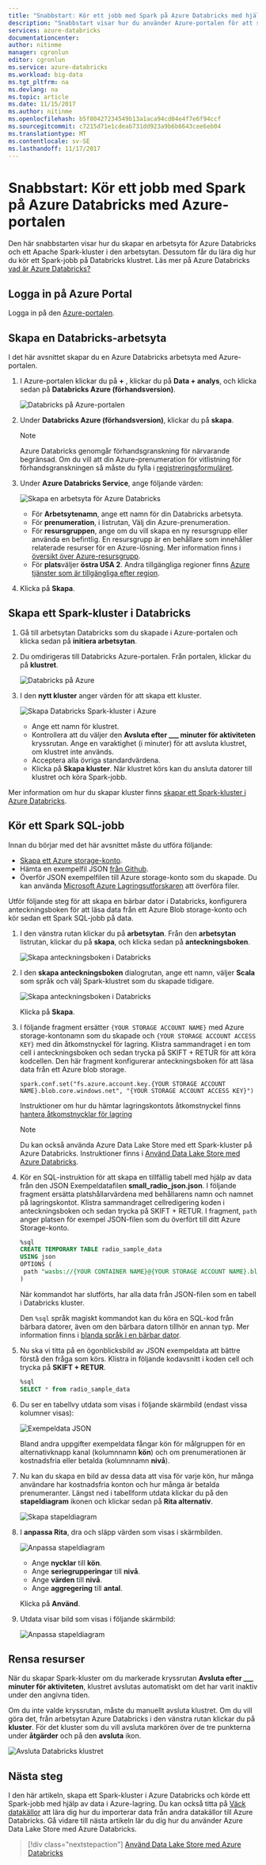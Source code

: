```yaml
---
title: "Snabbstart: Kör ett jobb med Spark på Azure Databricks med hjälp av Azure portal | Microsoft Docs"
description: "Snabbstart visar hur du använder Azure-portalen för att skapa en arbetsyta för Azure Databricks, ett Apache Spark-kluster och köra ett Spark-jobb."
services: azure-databricks
documentationcenter: 
author: nitinme
manager: cgronlun
editor: cgronlun
ms.service: azure-databricks
ms.workload: big-data
ms.tgt_pltfrm: na
ms.devlang: na
ms.topic: article
ms.date: 11/15/2017
ms.author: nitinme
ms.openlocfilehash: b5f80427234549b13a1aca94cd04e4f7e6f94ccf
ms.sourcegitcommit: c7215d71e1cdeab731dd923a9b6b6643cee6eb04
ms.translationtype: MT
ms.contentlocale: sv-SE
ms.lasthandoff: 11/17/2017
---
```

# <a name="quickstart-run-a-spark-job-on-azure-databricks-using-the-azure-portal"></a>Snabbstart: Kör ett jobb med Spark på Azure Databricks med Azure-portalen

Den här snabbstarten visar hur du skapar en arbetsyta för Azure Databricks och ett Apache Spark-kluster i den arbetsytan. Dessutom får du lära dig hur du kör ett Spark-jobb på Databricks klustret. Läs mer på Azure Databricks [vad är Azure Databricks?](what-is-azure-databricks.md)

## <a name="log-in-to-the-azure-portal"></a>Logga in på Azure Portal

Logga in på den [Azure-portalen](https://portal.azure.com).

## <a name="create-a-databricks-workspace"></a>Skapa en Databricks-arbetsyta

I det här avsnittet skapar du en Azure Databricks arbetsyta med Azure-portalen. 

1. I Azure-portalen klickar du på  **+** , klickar du på **Data + analys**, och klicka sedan på **Databricks Azure (förhandsversion)**. 

    ![Databricks på Azure-portalen](./media/quickstart-create-databricks-workspace-portal/azure-databricks-on-portal.png "Databricks på Azure-portalen")

2. Under **Databricks Azure (förhandsversion)**, klickar du på **skapa**.

    > [!NOTE]
    > Azure Databricks genomgår förhandsgranskning för närvarande begränsad. Om du vill att din Azure-prenumeration för vitlistning för förhandsgranskningen så måste du fylla i [registreringsformuläret](https://databricks.azurewebsites.net/).

2. Under **Azure Databricks Service**, ange följande värden:

    ![Skapa en arbetsyta för Azure Databricks](./media/quickstart-create-databricks-workspace-portal/create-databricks-workspace.png "skapa en arbetsyta för Azure Databricks")

    * För **Arbetsytenamn**, ange ett namn för din Databricks arbetsyta.
    * För **prenumeration**, i listrutan, Välj din Azure-prenumeration.
    * För **resursgruppen**, ange om du vill skapa en ny resursgrupp eller använda en befintlig. En resursgrupp är en behållare som innehåller relaterade resurser för en Azure-lösning. Mer information finns i [översikt över Azure-resursgrupp](../azure-resource-manager/resource-group-overview.md).
    * För **plats**väljer **östra USA 2**. Andra tillgängliga regioner finns [Azure tjänster som är tillgängliga efter region](https://azure.microsoft.com/regions/services/).

3. Klicka på **Skapa**.

## <a name="create-a-spark-cluster-in-databricks"></a>Skapa ett Spark-kluster i Databricks

1. Gå till arbetsytan Databricks som du skapade i Azure-portalen och klicka sedan på **initiera arbetsytan**.

2. Du omdirigeras till Databricks Azure-portalen. Från portalen, klickar du på **klustret**.

    ![Databricks på Azure](./media/quickstart-create-databricks-workspace-portal/databricks-on-azure.png "Databricks på Azure")

3. I den **nytt kluster** anger värden för att skapa ett kluster.

    ![Skapa Databricks Spark-kluster i Azure](./media/quickstart-create-databricks-workspace-portal/create-databricks-spark-cluster.png "skapa Databricks Spark-kluster i Azure")

    * Ange ett namn för klustret.
    * Kontrollera att du väljer den **Avsluta efter ___ minuter för aktiviteten** kryssrutan. Ange en varaktighet (i minuter) för att avsluta klustret, om klustret inte används.
    * Acceptera alla övriga standardvärdena. 
    * Klicka på **Skapa kluster**. När klustret körs kan du ansluta datorer till klustret och köra Spark-jobb.

Mer information om hur du skapar kluster finns [skapar ett Spark-kluster i Azure Databricks](https://docs.azuredatabricks.net/user-guide/clusters/create.html).

## <a name="run-a-spark-sql-job"></a>Kör ett Spark SQL-jobb

Innan du börjar med det här avsnittet måste du utföra följande:

* [Skapa ett Azure storage-konto](../storage/common/storage-create-storage-account.md#create-a-storage-account). 
* Hämta en exempelfil JSON [från Github](https://github.com/Azure/usql/blob/master/Examples/Samples/Data/json/radiowebsite/small_radio_json.json). 
* Överför JSON exempelfilen till Azure storage-konto som du skapade. Du kan använda [Microsoft Azure Lagringsutforskaren](../vs-azure-tools-storage-manage-with-storage-explorer.md) att överföra filer.

Utför följande steg för att skapa en bärbar dator i Databricks, konfigurera anteckningsboken för att läsa data från ett Azure Blob storage-konto och kör sedan ett Spark SQL-jobb på data.

1. I den vänstra rutan klickar du på **arbetsytan**. Från den **arbetsytan** listrutan, klickar du på **skapa**, och klicka sedan på **anteckningsboken**.

    ![Skapa anteckningsboken i Databricks](./media/quickstart-create-databricks-workspace-portal/databricks-create-notebook.png "skapa anteckningsboken i Databricks")

2. I den **skapa anteckningsboken** dialogrutan, ange ett namn, väljer **Scala** som språk och välj Spark-klustret som du skapade tidigare.

    ![Skapa anteckningsboken i Databricks](./media/quickstart-create-databricks-workspace-portal/databricks-notebook-details.png "skapa anteckningsboken i Databricks")

    Klicka på **Skapa**.

3. I följande fragment ersätter `{YOUR STORAGE ACCOUNT NAME}` med Azure storage-kontonamn som du skapade och `{YOUR STORAGE ACCOUNT ACCESS KEY}` med din åtkomstnyckel för lagring. Klistra sammandraget i en tom cell i anteckningsboken och sedan trycka på SKIFT + RETUR för att köra kodcellen. Den här fragment konfigurerar anteckningsboken för att läsa data från ett Azure blob storage.

       spark.conf.set("fs.azure.account.key.{YOUR STORAGE ACCOUNT NAME}.blob.core.windows.net", "{YOUR STORAGE ACCOUNT ACCESS KEY}")
    
    Instruktioner om hur du hämtar lagringskontots åtkomstnyckel finns [hantera åtkomstnycklar för lagring](../storage/common/storage-create-storage-account.md#manage-your-storage-account)

    > [!NOTE]
    > Du kan också använda Azure Data Lake Store med ett Spark-kluster på Azure Databricks. Instruktioner finns i [Använd Data Lake Store med Azure Databricks](https://docs.azuredatabricks.net/spark/latest/data-sources/azure/azure-storage.html#azure-data-lake-store).

4. Kör en SQL-instruktion för att skapa en tillfällig tabell med hjälp av data från den JSON Exempeldatafilen **small_radio_json.json**. I följande fragment ersätta platshållarvärdena med behållarens namn och namnet på lagringskontot. Klistra sammandraget cellredigering koden i anteckningsboken och sedan trycka på SKIFT + RETUR. I fragment, `path` anger platsen för exempel JSON-filen som du överfört till ditt Azure Storage-konto.

    ```sql
    %sql 
    CREATE TEMPORARY TABLE radio_sample_data
    USING json
    OPTIONS (
     path "wasbs://{YOUR CONTAINER NAME}@{YOUR STORAGE ACCOUNT NAME}.blob.core.windows.net/small_radio_json.json"
    )
    ```

    När kommandot har slutförts, har alla data från JSON-filen som en tabell i Databricks kluster.

    Den `%sql` språk magiskt kommandot kan du köra en SQL-kod från bärbara datorer, även om den bärbara datorn tillhör en annan typ. Mer information finns i [blanda språk i en bärbar dator](https://docs.azuredatabricks.net/user-guide/notebooks/index.html#mixing-languages-in-a-notebook).

5. Nu ska vi titta på en ögonblicksbild av JSON exempeldata att bättre förstå den fråga som körs. Klistra in följande kodavsnitt i koden cell och trycka på **SKIFT + RETUR**.

    ```sql
    %sql 
    SELECT * from radio_sample_data
    ```

6. Du ser en tabellvy utdata som visas i följande skärmbild (endast vissa kolumner visas):

    ![Exempeldata JSON](./media/quickstart-create-databricks-workspace-portal/databricks-sample-csv-data.png "exempel JSON-data")

    Bland andra uppgifter exempeldata fångar kön för målgruppen för en alternativknapp kanal (kolumnnamn **kön**) och om prenumerationen är kostnadsfria eller betalda (kolumnnamn **nivå**).

7. Nu kan du skapa en bild av dessa data att visa för varje kön, hur många användare har kostnadsfria konton och hur många är betalda prenumeranter. Längst ned i tabellform utdata klickar du på den **stapeldiagram** ikonen och klickar sedan på **Rita alternativ**.

    ![Skapa stapeldiagram](./media/quickstart-create-databricks-workspace-portal/create-plots-databricks-notebook.png "skapa stapeldiagram")

8. I **anpassa Rita**, dra och släpp värden som visas i skärmbilden.

    ![Anpassa stapeldiagram](./media/quickstart-create-databricks-workspace-portal/databricks-notebook-customize-plot.png "anpassa liggande stapeldiagram")

    * Ange **nycklar** till **kön**.
    * Ange **seriegrupperingar** till **nivå**.
    * Ange **värden** till **nivå**.
    * Ange **aggregering** till **antal**.

    Klicka på **Använd**.

9. Utdata visar bild som visas i följande skärmbild:

     ![Anpassa stapeldiagram](./media/quickstart-create-databricks-workspace-portal/databricks-sql-query-output-bar-chart.png "anpassa liggande stapeldiagram")

## <a name="clean-up-resources"></a>Rensa resurser

När du skapar Spark-kluster om du markerade kryssrutan **Avsluta efter ___ minuter för aktiviteten**, klustret avslutas automatiskt om det har varit inaktiv under den angivna tiden.

Om du inte valde kryssrutan, måste du manuellt avsluta klustret. Om du vill göra det, från arbetsytan Azure Databricks i den vänstra rutan klickar du på **kluster**. För det kluster som du vill avsluta markören över de tre punkterna under **åtgärder** och på den **avsluta** ikon.

![Avsluta Databricks klustret](./media/quickstart-create-databricks-workspace-portal/terminate-databricks-cluster.png "avsluta Databricks kluster")

## <a name="next-steps"></a>Nästa steg

I den här artikeln, skapa ett Spark-kluster i Azure Databricks och körde ett Spark-jobb med hjälp av data i Azure-lagring. Du kan också titta på [Väck datakällor](https://docs.azuredatabricks.net/spark/latest/data-sources/index.html) att lära dig hur du importerar data från andra datakällor till Azure Databricks. Gå vidare till nästa artikeln lär du dig hur du använder Azure Data Lake Store med Azure Databricks.

> [!div class="nextstepaction"]
>[Använd Data Lake Store med Azure Databricks](https://docs.azuredatabricks.net/spark/latest/data-sources/azure/azure-storage.html#azure-data-lake-store)